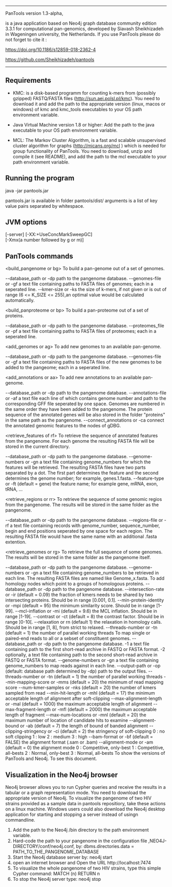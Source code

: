 ****************************************************************
PanTools version 1.3-alpha,

is a java application based on Neo4j graph database community 
edition 3.3.1 for computational pan-genomics, developed by 
Siavash Sheikhizadeh in Wageningen university, the Netherlands.
If you use PanTools please do not forget to cite it :

https://doi.org/10.1186/s12859-018-2362-4

https://github.com/Sheikhizadeh/pantools  

****************************************************************

Requirements
------------
- KMC: is a disk-based programm for counting k-mers from 
       (possibly gzipped) FASTQ/FASTA files
       (http://sun.aei.polsl.pl/kmc).
        You need to download it and add the path to the 
        appropriate version (linux, macos or windows) of kmc 
        and kmc_tools executables to your OS path environment 
        variable.

- Java Virtual Machine version 1.8 or higher: Add the path to 
       the java executable to your OS path environment variable.

- MCL: The Markov Cluster Algorithm, is a fast and scalable 
       unsupervised cluster algorithm for graphs 
       (http://micans.org/mcl ) which is needed for group 
       functionality of PanTools.
       You need to download, unzip and compile it (see README), 
       and add the path to the mcl executable to your path
       environment variable.

Running the program 
-------------------
java <JVM options> -jar pantools.jar <command> <arguments>

pantools.jar is available in folder pantools/dist/ 
arguments is a list of key value pairs separated by whitespace.

JVM options
-----------
[-server] 
[-XX:+UseConcMarkSweepGC]  
[-Xmx(a number followed by g or m)]

PanTools commands
-----------------

<build_pangenome or bg> 
   To build a pan-genome out of a set of genomes.

   <argument keys>
   --database_path or -dp
      path to the pangenome database. 
   --genomes-file or -gf 
      a text file containing paths to FASTA files of genomes;
      each in a seperated line.
   --kmer-size or -ks
      the size of k-mers, if not given or is out of range 
      (6 <= K_SIZE <= 255),an optimal value would be calculated automatically.    

<build_panproteome or bp>
   To build a pan-proteome out of a set of proteins.

   <argument keys>
   --database_path or -dp
      path to the pangenome database. 
   --proteomes_file or -pf
      a text file containing paths to FASTA files of proteomes; 
      each in a seperated line.
             
<add_genomes or ag>
   To add new genomes to an available pan-genome.  
  
   <argument keys>
   --database_path or -dp
      path to the pangenome database. 
   --genomes-file or -gf
      a text file containing paths to FASTA files of the new 
      genomes to be added to the pangeome; 
      each in a seperated line.

<add_annotations or aa>
   To add new annotations to an available pan-genome. 

   <argument keys>
   --database_path or -dp 
      path to the pangenome database. 
   --annotations-file or -af
      a text file each line of which contains genome number and 
      path to the corresponding GFF file seperated by one space.
      Genomes are numbered in the same order they have been added
      to the pangenome. The protein sequence of the annotated genes 
      will be also stored in the folder "proteins" in the same path 
      as the pangenome. 
   --connect_annotations or -ca
      connect the annotated genomic features to the nodes of gDBG.

<retrieve_features of rf>
   To retrieve the sequence of annotated features from the pangenome. 
   For each genome the resulting FASTA file will be stored in the current 
   directory.

   <argument keys>
   --database_path or -dp
      path to the pangenome database. 
   --genome-numbers or -gn
      a text file containing genome_numbers for which the features will 
      be retrieved. The resulting FASTA files have two parts separated by a dot. 
      The first part determines the feature and the second determines the 
      genome number; for example, genes.1.fasta.
   --feature-type or -ft (default = gene)
      the feature name; for example gene, mRNA, exon, tRNA, ... 

<retrieve_regions or rr> 
   To retrieve the sequence of some genomic regios from the pangenome. 
   The results will be stored in the same folder as the pangenome.

   <argument keys>
   --database_path or -dp 
      path to the pangenome database. 
   --regions-file or -rf
      a text file containing records with genome_number, 
      sequence_number, begin and end positions seperated by one 
      space for each region. The resulting FASTA file would have 
      the same name with an additional .fasta extention.

<retrieve_genomes or rg>
   To retrieve the full sequence of some genomes. The results will be 
   stored in the same folder as the pangenome itself.

   <argument keys>
   --database_path or -dp
      path to the pangenome database. 
   --genome-numbers or -gn
      a text file containing genome_numbers to be retrieved in each line. 
      The resulting FASTA files are named like Genome_x.fasta.

<group or g>
   To add homology nodes which point to a groups of homologous proteins.

   <argument keys>
   --database_path or -dp
      path to the pangenome database. 
   --intersection-rate or -ir (default = 0.09)
      the fraction of kmers needs to be shared by two 
      intersecting proteins. Should be in range [0.001, 0.1].
   --min-protein-identity or -mpi (default = 95) 
      the minimum similarity score. Should be in range [1-99]. 
   --mcl-inflation or -mi (default = 9.6) 
      the MCL inflation. Should be in range ]1-19[.
   --contrast or -ct (default = 8)
      the contrast factor. Should be in range ]0-10[.
   --relaxation or rn (default 1)
      the relaxation in homology calls. Should be in range [1, 8], 
      from strict to relaxed.
   --threads-number or -tn (default = 1) 
      the number of parallel working threads

<map or m>
   To map single or paired-end reads to all or a sebset of constituent genomes.

   <argument keys>
   --database_path or -dp
      path to the pangenome database. 
   -1 
      a text file containing path to the first short-read archive in FASTQ
      or FASTA format. 
   -2 
      optionally, a text file containing path to the second short-read 
      archive in FASTQ or FASTA format. 
   --genome-numbers or -gn
      a text file containing genome_numbers to map reads against in 
      each line. 
   --output-path or -op (default: database path determined by -dp)
      path to the output files.
   --threads-number or -tn (default = 1) 
      the number of parallel working threads
   --min-mapping-score or -mms (default = 20)
      the minimum of read mapping score
   --num-kmer-samples or -nks (default = 20)
      the number of kmers sampled from read
   --min-hit-length or -mhl (default = 17)
      the minimum acceptable length of alignment after soft-clipping
   --max-alignment-length or -mal (default = 1000)
      the maximum acceptable length of alignment
   --max-fragment-length or -mfl (default = 2000)
      the maximum acceptable length of fragment
   --max-num-locations or -mnl (default = 20)
      the maximum number of location of candidate hits to examine
   --alignment-bound or -ab (default = 7)
      the length of bound of banded alignment
   --clipping-stringency or -ci (default = 2)
      the stringency of soft-clipping  
      0 : no soft clipping
      1 : low
      2 : medium
      3 : high
   --bam-format or -bf (default = FALSE)
      the alignment format (.sam or .bam)
   --alignment-mode or -am (default = 0)
      the alignment mode
      0 : Competitive, only-best
      1 : Competitive, all-bests
      2 : Normal, only-best
      3 : Normal, all-bests
<version or v>
   To show the versions of PanTools and Neo4j.
   
<help or h>
   To see this document.

Visualization in the Neo4j browser
----------------------------------
   Neo4j browser allows you to run Cypher queries and receive 
   the results in a tabular or a graph representation mode. 
   You need to download the appropriate version of Neo4j. 
   To visualize the pangenome of two HIV strains provided 
   as a sample data in pantools repositiory, take these actions 
   on a linux machine. Windows users could also download the
   Neo4j desktop application for starting and stopping a server 
   instead of usingn commandline.
1. Add the path to the Neo4j /bin directory to the path 
   environment variable.
2. Hard-code the path to your pangenome in the configuration file 
   ,NEO4J-DIRECTORY/conf/neo4j.conf, by: 
   dbms.directories.data = PATH_TO_THE_PANGENOME_DATABASE
3. Start the Neo4j database server by: 
   neo4j start
4. open an internet browser and Open the URL http://localhost:7474
5. To visualize the whole pangenome of two HIV strains, 
   type this simple Cypher command:
   MATCH (n) RETURN n
6. To stop the Neo4j server type:
   neo4j stop
